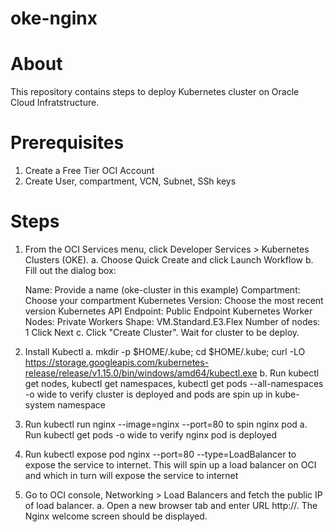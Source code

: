 # oke-nginx
About
=====

This repository contains steps to deploy Kubernetes cluster on Oracle Cloud Infratstructure.

Prerequisites
=============
1. Create a Free Tier OCI Account
2. Create User, compartment, VCN, Subnet, SSh keys

Steps
=====

1. From the OCI Services menu, click Developer Services > Kubernetes Clusters (OKE).
 a. Choose Quick Create and click Launch Workflow
 b. Fill out the dialog box:

      Name: Provide a name (oke-cluster in this example)
      Compartment: Choose your compartment
      Kubernetes Version: Choose the most recent version
      Kubernetes API Endpoint: Public Endpoint
      Kubernetes Worker Nodes: Private Workers
      Shape: VM.Standard.E3.Flex
      Number of nodes: 1
    Click Next
  c. Click "Create Cluster". Wait for cluster to be deploy.
2. Install Kubectl
 a. mkdir -p $HOME/.kube; cd $HOME/.kube; curl -LO https://storage.googleapis.com/kubernetes-release/release/v1.15.0/bin/windows/amd64/kubectl.exe
 b. Run kubectl get nodes, kubectl get namespaces,  kubectl get pods --all-namespaces -o wide to verify cluster is deployed and pods are spin up in kube-system namespace
3. Run kubectl run nginx  --image=nginx --port=80 to spin nginx pod
 a. Run kubectl get pods -o wide to verify nginx pod is deployed
4. Run kubectl expose pod nginx --port=80 --type=LoadBalancer to expose the service to internet. This will spin up a load balancer on OCI and which in turn will expose the service to internet
5. Go to OCI console, Networking > Load Balancers and fetch the public IP of load balancer. 
 a. Open a new browser tab and enter URL http://<Load-Balancer-Public-IP>. The Nginx welcome screen should be displayed.
